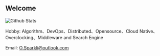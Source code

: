 ## Welcome

![Github Stats](https://github-readme-stats.vercel.app/api?username=luoyuctl&show_icons=true)

Hobby: Algorithm、DevOps、Distributed、Opensource、Cloud Native、Overclocking、Middleware and Search Engine<br>

Email: O.Sparkli@outlook.com 
